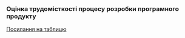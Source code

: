 ### Оцінка трудомісткості процесу розробки програмного продукту
[Посилання на таблицю](https://docs.google.com/spreadsheets/d/1jvczjqy6vC--o_5BpOiJ2fb0ClANu9ib/edit?usp=sharing&ouid=106988984987343091513&rtpof=true&sd=true)
